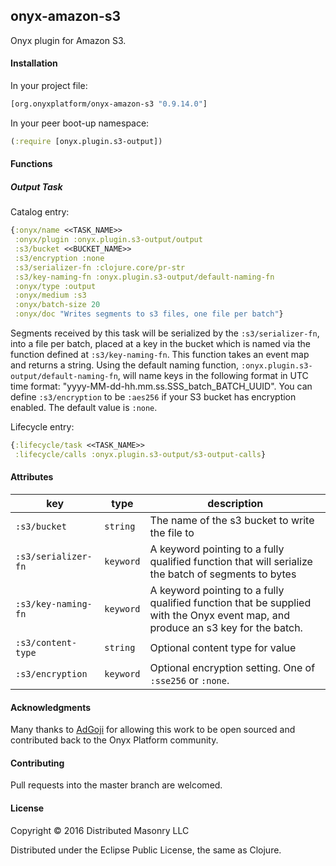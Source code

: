 ## onyx-amazon-s3

Onyx plugin for Amazon S3.

#### Installation

In your project file:

```clojure
[org.onyxplatform/onyx-amazon-s3 "0.9.14.0"]
```

In your peer boot-up namespace:

```clojure
(:require [onyx.plugin.s3-output])
```

#### Functions

##### Output Task

Catalog entry:

```clojure
{:onyx/name <<TASK_NAME>>
 :onyx/plugin :onyx.plugin.s3-output/output
 :s3/bucket <<BUCKET_NAME>>
 :s3/encryption :none
 :s3/serializer-fn :clojure.core/pr-str
 :s3/key-naming-fn :onyx.plugin.s3-output/default-naming-fn
 :onyx/type :output
 :onyx/medium :s3
 :onyx/batch-size 20
 :onyx/doc "Writes segments to s3 files, one file per batch"}
```

Segments received by this task will be serialized by the `:s3/serializer-fn`,
into a file per batch, placed at a key in the bucket which is named via the
function defined at `:s3/key-naming-fn`. This function takes an event map and
returns a string. Using the default naming function, `:onyx.plugin.s3-output/default-naming-fn`,
 will name keys in the following format in UTC time format:
 "yyyy-MM-dd-hh.mm.ss.SSS_batch_BATCH_UUID".
You can define `:s3/encryption` to be `:aes256` if your S3 bucket has encryption enabled. The default value is `:none`.

Lifecycle entry:

```clojure
{:lifecycle/task <<TASK_NAME>>
 :lifecycle/calls :onyx.plugin.s3-output/s3-output-calls}
```

#### Attributes

|key                           | type      | description
|------------------------------|-----------|------------
|`:s3/bucket`                  | `string`  | The name of the s3 bucket to write the file to
|`:s3/serializer-fn`           | `keyword` | A keyword pointing to a fully qualified function that will serialize the batch of segments to bytes
|`:s3/key-naming-fn`           | `keyword` | A keyword pointing to a fully qualified function that be supplied with the Onyx event map, and produce an s3 key for the batch.  
|`:s3/content-type`            | `string`  | Optional content type for value
|`:s3/encryption`              | `keyword` | Optional encryption setting. One of `:sse256` or `:none`.

#### Acknowledgments

Many thanks to [AdGoji](http://www.adgoji.com) for allowing this work to be open sourced and contributed back to the Onyx Platform community.

#### Contributing

Pull requests into the master branch are welcomed.

#### License

Copyright © 2016 Distributed Masonry LLC

Distributed under the Eclipse Public License, the same as Clojure.
